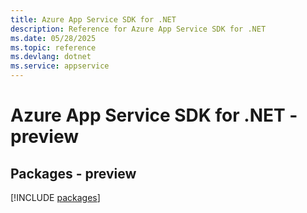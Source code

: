 ```yaml
---
title: Azure App Service SDK for .NET
description: Reference for Azure App Service SDK for .NET
ms.date: 05/28/2025
ms.topic: reference
ms.devlang: dotnet
ms.service: appservice
---
```

# Azure App Service SDK for .NET - preview
## Packages - preview
[!INCLUDE [packages](app-service-index.md)]